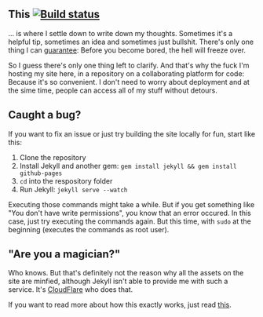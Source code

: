 ## This <a href="https://travis-ci.org/leo/leo.github.io"><img src="https://travis-ci.org/leo/leo.github.io.svg?branch=master" alt="Build status" /></a>

... is where I settle down to write down my thoughts. Sometimes it's a helpful tip, sometimes an idea and sometimes just bullshit. There's only one thing I can [guarantee][2]: Before you become bored, the hell will freeze over.

So I guess there's only one thing left to clarify. And that's why the fuck I'm hosting my site here, in a repository on a collaborating platform for code: Because it's so convenient. I don't need to worry about deployment and at the sime time, people can access all of my stuff without detours.

## Caught a bug?

If you want to fix an issue or just try building the site locally for fun, start like this:

1. Clone the repository
2. Install Jekyll and another gem: `gem install jekyll && gem install github-pages`
3. `cd` into the respository folder
4. Run Jekyll: `jekyll serve --watch`

Executing those commands might take a while. But if you get something like "You don't have write permissions", you know that an error occured. In this case, just try executing the commands again. But this time, with `sudo` at the beginning (executes the commands as root user).

## "Are you a magician?"

Who knows. But that's definitely not the reason why all the assets on the site are minfied, although Jekyll isn't able to provide me with such a service. It's [CloudFlare][3] who does that.

If you want to read more about how this exactly works, just read [this][4].

[1]: https://travis-ci.org/leo/leo.github.io
[2]: https://developers.google.com/speed/pagespeed/insights/?url=leo.im
[3]: http://cloudflare.com
[4]: https://leo.im/notes/breaking-github-pages-speed-limitations-with-cloudflare/
